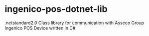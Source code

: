 # ingenico-pos-dotnet-lib
.netstandard2.0 Class library for communication with Asseco Group Ingenico POS Device written in C#
